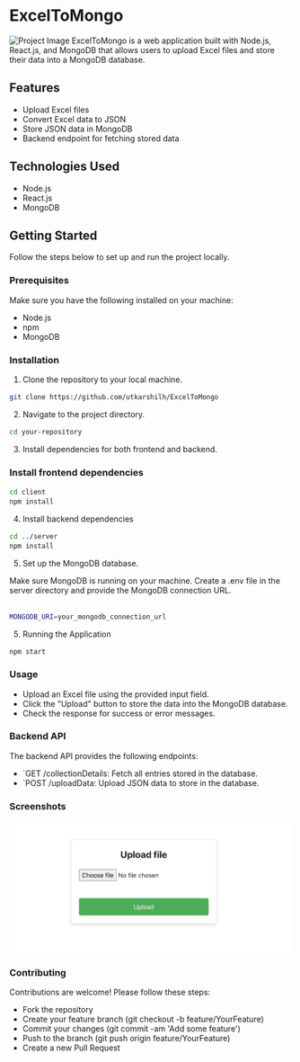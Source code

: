 # ExcelToMongo
![Project Image](images/project_image.png)
ExcelToMongo is a web application built with Node.js, React.js, and MongoDB that allows users to upload Excel files and store their data into a MongoDB database.

## Features
- Upload Excel files
- Convert Excel data to JSON
- Store JSON data in MongoDB
- Backend endpoint for fetching stored data

## Technologies Used

- Node.js
- React.js
- MongoDB

## Getting Started

  Follow the steps below to set up and run the project locally.


### Prerequisites

Make sure you have the following installed on your machine:

- Node.js
- npm
- MongoDB

### Installation

1. Clone the repository to your local machine.

```bash
git clone https://github.com/utkarshilh/ExcelToMongo
```

2. Navigate to the project directory.

```bash
cd your-repository
```

3. Install dependencies for both frontend and backend.

### Install frontend dependencies

```bash
cd client
npm install
```

4. Install backend dependencies

```bash
cd ../server
npm install

```

5. Set up the MongoDB database.

Make sure MongoDB is running on your machine.
Create a .env file in the server directory and provide the MongoDB connection URL.

```bash

MONGODB_URI=your_mongodb_connection_url
```

5. Running the Application

```
npm start
```

### Usage
- Upload an Excel file using the provided input field.
- Click the "Upload" button to store the data into the MongoDB database.
- Check the response for success or error messages.

### Backend API
The backend API provides the following endpoints:
- `GET /collectionDetails: Fetch all entries stored in the database.
- `POST /uploadData: Upload JSON data to store in the database.

### Screenshots
![Project Image](/public/mainPage.png)


### Contributing
  Contributions are welcome! Please follow these steps:

- Fork the repository
- Create your feature branch (git checkout -b feature/YourFeature)
- Commit your changes (git commit -am 'Add some feature')
- Push to the branch (git push origin feature/YourFeature)
- Create a new Pull Request





